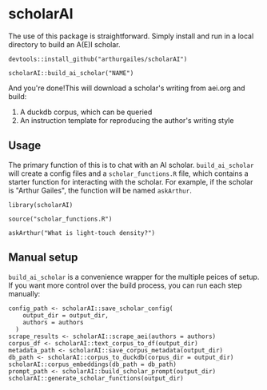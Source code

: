 # scholarAI

The use of this package is straightforward. Simply install and run in a local directory to build an A(E)I scholar.

```{r}
devtools::install_github("arthurgailes/scholarAI")

scholarAI::build_ai_scholar("NAME")
```

And you're done!This will download a scholar's writing from aei.org and build:
1. A duckdb corpus, which can be queried
2. An instruction template for reproducing the author's writing style

## Usage

The primary function of this is to chat with an AI scholar. `build_ai_scholar` will create a config files and a `scholar_functions.R` file, which contains a starter function for interacting with the scholar. For example, if the scholar is "Arthur Gailes", the function will be named `askArthur`.

```{r}
library(scholarAI)

source("scholar_functions.R")

askArthur("What is light-touch density?")
```


## Manual setup

`build_ai_scholar` is a convenience wrapper for the multiple peices of setup. If you want more control over the build process, you can run each step manually:

```{r}
config_path <- scholarAI::save_scholar_config(
    output_dir = output_dir,
    authors = authors
  )
scrape_results <- scholarAI::scrape_aei(authors = authors)
corpus_df <- scholarAI::text_corpus_to_df(output_dir)
metadata_path <- scholarAI::save_corpus_metadata(output_dir)
db_path <- scholarAI::corpus_to_duckdb(corpus_dir = output_dir)
scholarAI::corpus_embeddings(db_path = db_path)
prompt_path <- scholarAI::build_scholar_prompt(output_dir)
scholarAI::generate_scholar_functions(output_dir)
```